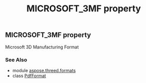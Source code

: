 ﻿---
title: MICROSOFT_3MF property
second_title: Aspose.3D for Python via .NET API References
description: 
type: docs
weight: 370
url: /python-net/aspose.threed.formats/pdfformat/microsoft_3mf/
is_root: false
---

## MICROSOFT_3MF property


Microsoft 3D Manufacturing Format

### See Also
* module [aspose.threed.formats](../../)
* class [PdfFormat](/3d/python-net/aspose.threed.formats/pdfformat)
